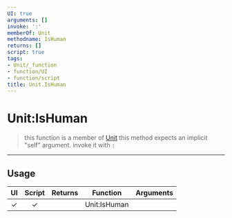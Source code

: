 ```yaml
---
UI: true
arguments: []
invoke: ':'
memberOf: Unit
methodname: IsHuman
returns: []
script: true
tags:
- Unit/_function
- function/UI
- function/script
title: Unit.IsHuman
---
```

# Unit:IsHuman
> this function is a member of [Unit](civ-6/lua/Unit.md)
> this method expects an implicit "self" argument. invoke it with `:`
-----
## Usage
|  UI | Script | Returns | Function | Arguments |
|:---:|:------:|-------:|:--------:|:---------|
|✓|✓||Unit:IsHuman||

